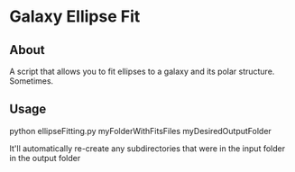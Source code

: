 # Galaxy Ellipse Fit
## About
A script that allows you to fit ellipses to a galaxy and its polar structure. Sometimes.

## Usage
python ellipseFitting.py myFolderWithFitsFiles myDesiredOutputFolder

It'll automatically re-create any subdirectories that were in the input folder in the output folder
